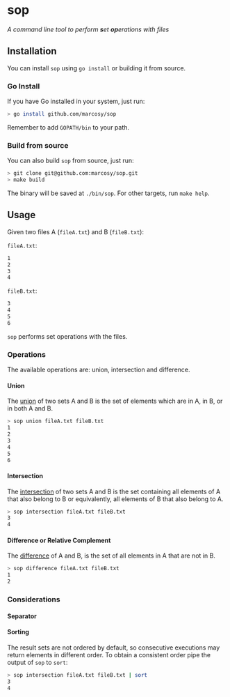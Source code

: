 # sop

_A command line tool to perform **s**et **op**erations with files_

## Installation

You can install `sop` using `go install` or building it from source.

### Go Install

If you have Go installed in your system, just run:

```bash
> go install github.com/marcosy/sop
```

Remember to add `GOPATH/bin` to your path.

### Build from source

You can also build `sop` from source, just run:

```bash
> git clone git@github.com:marcosy/sop.git
> make build
```

The binary will be saved at `./bin/sop`. For other targets, run `make help`.

## Usage

Given two files A (`fileA.txt`) and B (`fileB.txt`):

`fileA.txt`:

```txt
1
2
3
4
```

`fileB.txt`:

```txt
3
4
5
6
```

`sop` performs set operations with the files.

### Operations

The available operations are: union, intersection and difference.

#### Union

The [union](https://en.wikipedia.org/wiki/Union_(set_theory)) of two sets A and B is the set of elements which are in A, in B, or in both A and B.

```bash
> sop union fileA.txt fileB.txt
1
2
3
4
5
6
```

#### Intersection

The [intersection](https://en.wikipedia.org/wiki/Intersection_(set_theory)
) of two sets A and B is the set containing all elements of A that also belong to B or equivalently, all elements of B that also belong to A.

```bash
> sop intersection fileA.txt fileB.txt
3
4
```

#### Difference or Relative Complement

The [difference](https://en.wikipedia.org/wiki/Complement_(set_theory)#Relative_complement) of A and B, is the set of all elements in A that are not in B.

```bash
> sop difference fileA.txt fileB.txt
1
2
```

### Considerations

#### Separator

#### Sorting

The result sets are not ordered by default, so consecutive executions may return
elements in different order. To obtain a consistent order pipe the output of `sop`
to `sort`:

```bash
> sop intersection fileA.txt fileB.txt | sort
3
4
```
